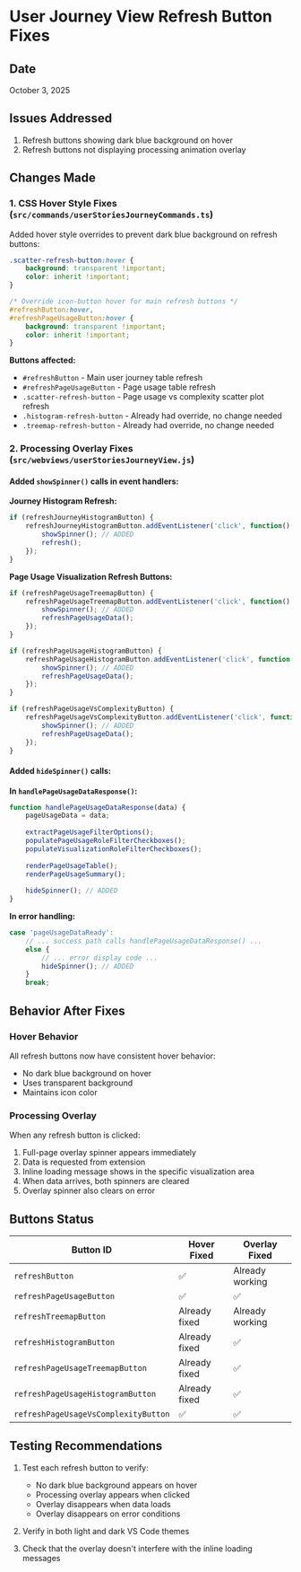 # User Journey View Refresh Button Fixes

## Date
October 3, 2025

## Issues Addressed
1. Refresh buttons showing dark blue background on hover
2. Refresh buttons not displaying processing animation overlay

## Changes Made

### 1. CSS Hover Style Fixes (`src/commands/userStoriesJourneyCommands.ts`)

Added hover style overrides to prevent dark blue background on refresh buttons:

```css
.scatter-refresh-button:hover {
    background: transparent !important;
    color: inherit !important;
}

/* Override icon-button hover for main refresh buttons */
#refreshButton:hover,
#refreshPageUsageButton:hover {
    background: transparent !important;
    color: inherit !important;
}
```

**Buttons affected:**
- `#refreshButton` - Main user journey table refresh
- `#refreshPageUsageButton` - Page usage table refresh
- `.scatter-refresh-button` - Page usage vs complexity scatter plot refresh
- `.histogram-refresh-button` - Already had override, no change needed
- `.treemap-refresh-button` - Already had override, no change needed

### 2. Processing Overlay Fixes (`src/webviews/userStoriesJourneyView.js`)

#### Added `showSpinner()` calls in event handlers:

**Journey Histogram Refresh:**
```javascript
if (refreshJourneyHistogramButton) {
    refreshJourneyHistogramButton.addEventListener('click', function() {
        showSpinner(); // ADDED
        refresh();
    });
}
```

**Page Usage Visualization Refresh Buttons:**
```javascript
if (refreshPageUsageTreemapButton) {
    refreshPageUsageTreemapButton.addEventListener('click', function() {
        showSpinner(); // ADDED
        refreshPageUsageData();
    });
}

if (refreshPageUsageHistogramButton) {
    refreshPageUsageHistogramButton.addEventListener('click', function() {
        showSpinner(); // ADDED
        refreshPageUsageData();
    });
}

if (refreshPageUsageVsComplexityButton) {
    refreshPageUsageVsComplexityButton.addEventListener('click', function() {
        showSpinner(); // ADDED
        refreshPageUsageData();
    });
}
```

#### Added `hideSpinner()` calls:

**In `handlePageUsageDataResponse()`:**
```javascript
function handlePageUsageDataResponse(data) {
    pageUsageData = data;
    
    extractPageUsageFilterOptions();
    populatePageUsageRoleFilterCheckboxes();
    populateVisualizationRoleFilterCheckboxes();
    
    renderPageUsageTable();
    renderPageUsageSummary();
    
    hideSpinner(); // ADDED
}
```

**In error handling:**
```javascript
case 'pageUsageDataReady':
    // ... success path calls handlePageUsageDataResponse() ...
    else {
        // ... error display code ...
        hideSpinner(); // ADDED
    }
    break;
```

## Behavior After Fixes

### Hover Behavior
All refresh buttons now have consistent hover behavior:
- No dark blue background on hover
- Uses transparent background
- Maintains icon color

### Processing Overlay
When any refresh button is clicked:
1. Full-page overlay spinner appears immediately
2. Data is requested from extension
3. Inline loading message shows in the specific visualization area
4. When data arrives, both spinners are cleared
5. Overlay spinner also clears on error

## Buttons Status

| Button ID | Hover Fixed | Overlay Fixed |
|-----------|-------------|---------------|
| `refreshButton` | ✅ | Already working |
| `refreshPageUsageButton` | ✅ | ✅ |
| `refreshTreemapButton` | Already fixed | Already working |
| `refreshHistogramButton` | Already fixed | ✅ |
| `refreshPageUsageTreemapButton` | Already fixed | ✅ |
| `refreshPageUsageHistogramButton` | Already fixed | ✅ |
| `refreshPageUsageVsComplexityButton` | ✅ | ✅ |

## Testing Recommendations

1. Test each refresh button to verify:
   - No dark blue background appears on hover
   - Processing overlay appears when clicked
   - Overlay disappears when data loads
   - Overlay disappears on error conditions

2. Verify in both light and dark VS Code themes

3. Check that the overlay doesn't interfere with the inline loading messages

